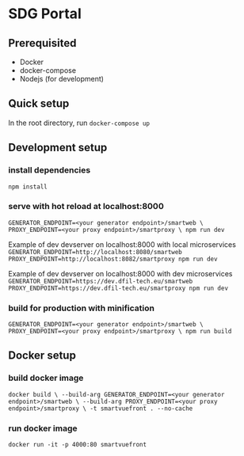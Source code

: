 #  SDG Portal

## Prerequisited

* Docker
* docker-compose
* Nodejs (for development)

## Quick setup
In the root directory, run `docker-compose up`

## Development setup
### install dependencies
`npm install`

### serve with hot reload at localhost:8000
`GENERATOR_ENDPOINT=<your generator endpoint>/smartweb \ PROXY_ENDPOINT=<your proxy endpoint>/smartproxy \ npm run dev`

Example of dev devserver on localhost:8000 with local microservices
`GENERATOR_ENDPOINT=http://localhost:8080/smartweb PROXY_ENDPOINT=http://localhost:8082/smartproxy npm run dev`

Example of dev devserver on localhost:8000 with dev microservices
`GENERATOR_ENDPOINT=https://dev.dfil-tech.eu/smartweb PROXY_ENDPOINT=https://dev.dfil-tech.eu/smartproxy npm run dev`

### build for production with minification
`GENERATOR_ENDPOINT=<your generator endpoint>/smartweb \ PROXY_ENDPOINT=<your proxy endpoint>/smartproxy \ npm run build`

## Docker setup

### build docker image
`docker build \ --build-arg GENERATOR_ENDPOINT=<your generator endpoint>/smartweb \ --build-arg PROXY_ENDPOINT=<your proxy endpoint>/smartproxy \ -t smartvuefront . --no-cache`

### run docker image
`docker run -it -p 4000:80 smartvuefront`